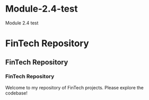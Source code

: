 # Module-2.4-test
Module 2.4 test

# FinTech Repository

## FinTech Repository

### FinTech Repository

Welcome to my repository of FinTech projects. Please explore the codebase!
